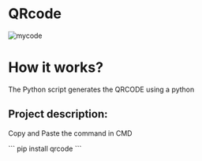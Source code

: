 # QRcode
![mycode](https://user-images.githubusercontent.com/84948167/120280567-2b510d80-c24b-11eb-92bd-27b195048d9e.png)
# How it works?
<p>The Python script generates the QRCODE using a python </p>

## Project description:
<p>Copy and Paste the command in CMD</p>
```
pip install qrcode
```
